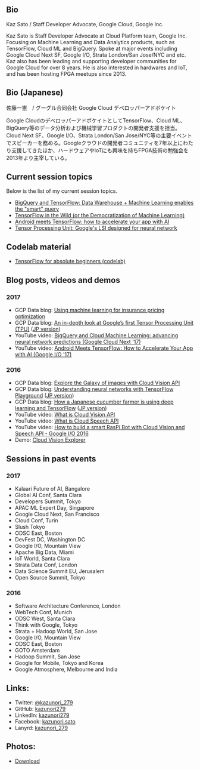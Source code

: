 ## Bio

Kaz Sato / Staff Developer Advocate, Google Cloud, Google Inc.

Kaz Sato is Staff Developer Advocate at Cloud Platform team, Google Inc. Focusing on Machine Learning and Data Analytics products, such as TensorFlow, Cloud ML and BigQuery. Spoke at major events including Google Cloud Next SF, Google I/O, Strata London/San Jose/NYC and etc. Kaz also has been leading and supporting developer communities for Google Cloud for over 8 years. He is also interested in hardwares and IoT, and has been hosting FPGA meetups since 2013.

## Bio (Japanese)

佐藤一憲　/ グーグル合同会社 Google Cloud デベロッパーアドボケイト

Google CloudのデベロッパーアドボケイトとしてTensorFlow、Cloud ML、BigQuery等のデータ分析および機械学習プロダクトの開発者支援を担当。Cloud Next  SF、Google I/O、Strata London/San Jose/NYC等の主要イベントでスピーカーを務める。Googleクラウドの開発者コミュニティを7年以上にわたり支援してきたほか、ハードウェアやIoTにも興味を持ちFPGA技術の勉強会を2013年より主宰している。

## Current session topics

Below is the list of my current session topics.

- [BigQuery and TensorFlow: Data Warehouse + Machine Learning enables the "smart" query](BigQuery%20and%20TensorFlow.md)
- [TensorFlow in the Wild (or the Democratization of Machine Learning)](TensorFlow%20in%20the%20Wild.md)
- [Android meets TensorFlow: how to accelerate your app with AI](Android%20meets%20TensorFlow.md)
- [Tensor Processing Unit: Google's LSI designed for neural network](TPU.md)

## Codelab material

- [TensorFlow for absolute beginners (codelab)](https://github.com/kazunori279/TensorFlow-for-absolute-beginners)

## Blog posts, videos and demos

### 2017

- GCP Data blog: [Using machine learning for insurance pricing optimization](https://cloud.google.com/blog/big-data/2017/03/using-machine-learning-for-insurance-pricing-optimization)
- GCP Data blog: [An in-depth look at Google’s first Tensor Processing Unit (TPU)](https://cloud.google.com/blog/big-data/2017/05/an-in-depth-look-at-googles-first-tensor-processing-unit-tpu) ([JP version](https://cloudplatform-jp.googleblog.com/2017/05/an-in-depth-look-at-googles-first-tensor-processing-unit-tpu.html))
- YouTube video: [BigQuery and Cloud Machine Learning: advancing neural network predictions (Google Cloud Next '17)](https://www.youtube.com/watch?v=Ov3Om5Y_Fbg&feature=youtu.be)
- YouTube video: [Android Meets TensorFlow: How to Accelerate Your App with AI (Google I/O '17)](https://www.youtube.com/watch?v=25ISTLhz0ys)

### 2016

- GCP Data blog: [Explore the Galaxy of images with Cloud Vision API](https://cloud.google.com/blog/big-data/2016/05/explore-the-galaxy-of-images-with-cloud-vision-api)
- GCP Data blog: [Understanding neural networks with TensorFlow Playground](https://cloud.google.com/blog/big-data/2016/07/understanding-neural-networks-with-tensorflow-playground) ([JP version](http://googlecloudplatform-japan.blogspot.in/2016/07/tensorflow-playground.html))
- GCP Data blog: [How a Japanese cucumber farmer is using deep learning and TensorFlow](https://cloud.google.com/blog/big-data/2016/08/how-a-japanese-cucumber-farmer-is-using-deep-learning-and-tensorflow) ([JP version](http://googlecloudplatform-japan.blogspot.jp/2016/08/tensorflow_5.html))
- YouTube video: [What is Cloud Vision API](https://www.youtube.com/watch?v=eve8DkkVdhI)
- YouTube video: [What is Cloud Speech API](https://www.youtube.com/watch?v=wzp9dfVpeeg)
- YouTube video: [How to build a smart RasPi Bot with Cloud Vision and Speech API - Google I/O 2016](https://www.youtube.com/watch?v=HpPyhsC4q9M)
- Demo: [Cloud Vision Explorer](http://vision-explorer.reactive.ai/)

## Sessions in past events

### 2017

- Kalaari Future of AI, Bangalore
- Global AI Conf, Santa Clara
- Developers Summit, Tokyo
- APAC ML Expert Day, Singapore
- Google Cloud Next, San Francisco
- Cloud Conf, Turin
- Slush Tokyo
- ODSC East, Boston
- DevFest DC, Washington DC
- Google I/O, Mountain View
- Apache Big Data, Miami
- IoT World, Santa Clara
- Strata Data Conf, London
- Data Science Summit EU, Jerusalem
- Open Source Summit, Tokyo

### 2016

- Software Architecture Conference, London
- WebTech Conf, Munich
- ODSC West, Santa Clara
- Think with Google, Tokyo
- Strata + Hadoop World, San Jose
- Google I/O, Mountain View
- ODSC East, Boston
- GOTO Amsterdam
- Hadoop Summit, San Jose 
- Google for Mobile, Tokyo and Korea
- Google Atmosphere, Melbourne and India

## Links:

- Twitter: [@kazunori_279](https://twitter.com/kazunori_279)
- GitHub: [kazunori279](https://github.com/kazunori279)
- LinkedIn: [kazunori279](https://www.linkedin.com/in/kazunori279/)
- Facebook: [kazunori.sato](https://www.facebook.com/kazunori.sato.39)
- Lanyrd: [kazunori_279](http://lanyrd.com/profile/kazunori_279/)

## Photos:

- [Download](photo.jpg)
